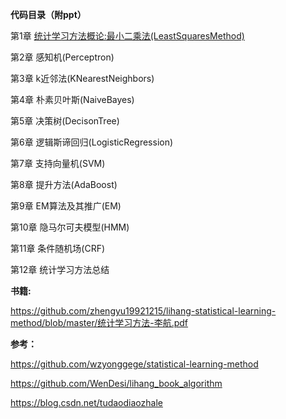 **代码目录（附ppt）**

第1章 [统计学习方法概论:最小二乘法(LeastSquaresMethod)](https://github.com/zhengyu19921215/lihang-statistical-learning-method/blob/master/code/1-LeastSquaresMethod/least_sqaure_method.ipynb)

第2章 感知机(Perceptron)

第3章 k近邻法(KNearestNeighbors)

第4章 朴素贝叶斯(NaiveBayes)

第5章 决策树(DecisonTree)

第6章 逻辑斯谛回归(LogisticRegression)

第7章 支持向量机(SVM)

第8章 提升方法(AdaBoost)

第9章 EM算法及其推广(EM)

第10章 隐马尔可夫模型(HMM)

第11章 条件随机场(CRF)

第12章 统计学习方法总结

**书籍:**

https://github.com/zhengyu19921215/lihang-statistical-learning-method/blob/master/统计学习方法-李航.pdf

**参考：**

https://github.com/wzyonggege/statistical-learning-method

https://github.com/WenDesi/lihang_book_algorithm

https://blog.csdn.net/tudaodiaozhale


